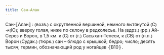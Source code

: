 ```yaml
---
title: Сан-Алан
---
```


Сан-⟦Алан⟧
: ⦅возв.⦆ с округленной вершиной, немного вытянутой ⦅С⦆→⦅Ю⦆; вверху голая, ниже по склону в редколесье. На ⦅вдрз.⦆ ⦅рр.⦆ Ай-Серез и Ворон, в 1,5 км. к ⦅С⦆ от ⦅г.⦆ Сасыхан-Тепеси, к ⦅СВ⦆ от ⦅н.п.⦆ Ворон ⦅Судак.⦆ ⦅тюрк.⦆ сан – блюдо с крышкой; бедро; число; десять тысяч; термин, обозначающий род у ногайцев ⦃В10⦄.
